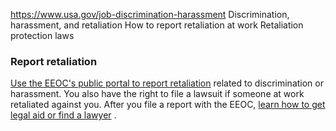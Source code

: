 

https://www.usa.gov/job-discrimination-harassment
Discrimination, harassment, and retaliation
How to report retaliation at work
Retaliation protection laws

### Report retaliation

[Use the EEOC's public portal to report retaliation](https://publicportal.eeoc.gov/Portal/Login.aspx)
related to discrimination or harassment. You also have the right to file a lawsuit if someone at work retaliated against you. After you file a report with the EEOC,
[learn how to get legal aid or find a lawyer](https://www.usa.gov/legal-aid)
.
